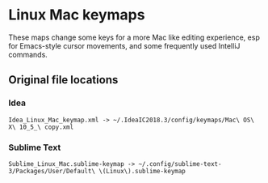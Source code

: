 Linux Mac keymaps
=================

These maps change some keys for a more Mac like editing experience, esp for Emacs-style cursor movements, and some frequently used IntelliJ commands.


## Original file locations

### Idea

    Idea_Linux_Mac_keymap.xml -> ~/.IdeaIC2018.3/config/keymaps/Mac\ OS\ X\ 10_5_\ copy.xml


### Sublime Text

    Sublime_Linux_Mac.sublime-keymap -> ~/.config/sublime-text-3/Packages/User/Default\ \(Linux\).sublime-keymap
